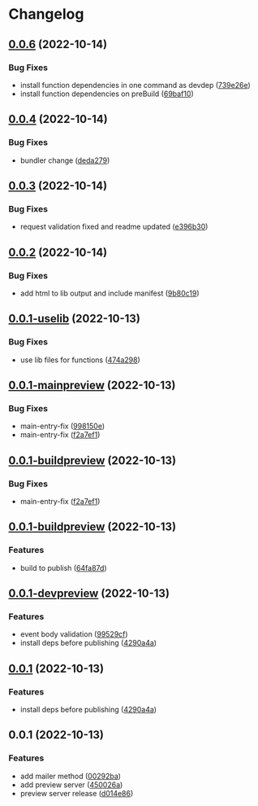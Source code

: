 # Changelog

## [0.0.6](https://github.com/netlify/netlify-emails-plugin/compare/v0.0.4...v0.0.6) (2022-10-14)


### Bug Fixes

* install function dependencies in one command as devdep ([739e26e](https://github.com/netlify/netlify-emails-plugin/commit/739e26e049076ad5fb3b0fcd34e12749f14c3736))
* install function dependencies on preBuild ([69baf10](https://github.com/netlify/netlify-emails-plugin/commit/69baf10d7d8adc49347354b41425a8bc7d551c9d))

## [0.0.4](https://github.com/netlify/netlify-emails-plugin/compare/v0.0.3...v0.0.4) (2022-10-14)


### Bug Fixes

* bundler change ([deda279](https://github.com/netlify/netlify-emails-plugin/commit/deda2791549fb6f23b39dc03030ff09eb66b434f))

## [0.0.3](https://github.com/netlify/netlify-emails-plugin/compare/v0.0.2...v0.0.3) (2022-10-14)


### Bug Fixes

* request validation fixed and readme updated ([e396b30](https://github.com/netlify/netlify-emails-plugin/commit/e396b30e1d083b6d263474ff7dc132ecf739b6af))

## [0.0.2](https://github.com/netlify/netlify-emails-plugin/compare/v0.0.1-uselib...v0.0.2) (2022-10-14)


### Bug Fixes

* add html to lib output and include manifest ([9b80c19](https://github.com/netlify/netlify-emails-plugin/commit/9b80c19a1c377aea8a88c17d230942560ff146c9))

## [0.0.1-uselib](https://github.com/netlify/netlify-emails-plugin/compare/v0.0.1-mainpreview...v0.0.1-uselib) (2022-10-13)


### Bug Fixes

* use lib files for functions ([474a298](https://github.com/netlify/netlify-emails-plugin/commit/474a2988dc27ea3ff865553d1fc3cad3d385fcee))

## [0.0.1-mainpreview](https://github.com/netlify/netlify-emails-plugin/compare/v0.0.1-buildpreview...v0.0.1-mainpreview) (2022-10-13)


### Bug Fixes

* main-entry-fix ([998150e](https://github.com/netlify/netlify-emails-plugin/commit/998150e225b13fda99a167fb20072916c14ed5c4))
* main-entry-fix ([f2a7ef1](https://github.com/netlify/netlify-emails-plugin/commit/f2a7ef105a6ea70766c8ae0073032ef3aebedfed))

## [0.0.1-buildpreview](https://github.com/netlify/netlify-emails-plugin/compare/v0.0.1-buildpreview...v0.0.1-buildpreview) (2022-10-13)


### Bug Fixes

* main-entry-fix ([f2a7ef1](https://github.com/netlify/netlify-emails-plugin/commit/f2a7ef105a6ea70766c8ae0073032ef3aebedfed))

## [0.0.1-buildpreview](https://github.com/netlify/netlify-emails-plugin/compare/v0.0.1-devpreview...v0.0.1-buildpreview) (2022-10-13)


### Features

* build to publish ([64fa87d](https://github.com/netlify/netlify-emails-plugin/commit/64fa87d3d6e08c5082f13e60a2aef70f3e756b69))

## [0.0.1-devpreview](https://github.com/netlify/netlify-emails-plugin/compare/v0.0.1...v0.0.1-devpreview) (2022-10-13)


### Features

* event body validation ([99529cf](https://github.com/netlify/netlify-emails-plugin/commit/99529cf6f0ad58c2b0ac47a5dd70500a9c5416eb))
* install deps before publishing ([4290a4a](https://github.com/netlify/netlify-emails-plugin/commit/4290a4a2df98d1e816dbea7e3ecfbe84aedb06e2))

## [0.0.1](https://github.com/netlify/netlify-emails-plugin/compare/v0.0.1...v0.0.1) (2022-10-13)


### Features

* install deps before publishing ([4290a4a](https://github.com/netlify/netlify-emails-plugin/commit/4290a4a2df98d1e816dbea7e3ecfbe84aedb06e2))

## 0.0.1 (2022-10-13)


### Features

* add mailer method ([00292ba](https://github.com/netlify/netlify-emails-plugin/commit/00292bafcc046c1ac609236c16fbc5d4b0c61e6c))
* add preview server ([450026a](https://github.com/netlify/netlify-emails-plugin/commit/450026ad498e76264ea97134fcafc07b434a38cf))
* preview server release ([d014e86](https://github.com/netlify/netlify-emails-plugin/commit/d014e8669c1efdb92b690d5769c2053a1eec191b))

